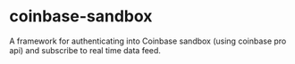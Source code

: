 # coinbase-sandbox
A framework for authenticating into Coinbase sandbox (using coinbase pro api) and subscribe to real time data feed.
